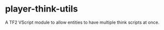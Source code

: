 # player-think-utils
A TF2 VScript module to allow entities to have multiple think scripts at once.
